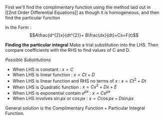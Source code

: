 First we'll find the complimentary function using the method laid out in [[2nd Order Differential Equations]] as though it is homogeneous, and then find the particular function

In the Form : $$A\frac{d^{2}x}{dt^{2}}+ B\frac{dx}{dt}+Cx=F(t)$$

**Finding the particular integral**
Make a trial substitution into the LHS. Then compare coefficients with the RHS to find values of C and D.

*Possible Substitutions*
- When LHS is constant : $x=C$
- When LHS is linear function : $x = Ct + D$
- When LHS is linear function and RHS no terms of $x$ : $x=Ct^{2}+Dt$
- When LHS is Quadratic function : $x=Cx^{2}+Dx+E$
- When LHS is exponential contain $e^{px}$ : $x=Ce^{px}$
- When LHS involves $\sin px$ or $\cos px$ : $x=C\cos px+D\sin px$

General solution is the Complimentary Function + Particular Integral Function.